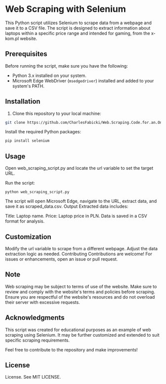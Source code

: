# Web Scraping with Selenium

This Python script utilizes Selenium to scrape data from a webpage and save it to a CSV file. The script is designed to extract information about laptops within a specific price range and intended for gaming, from the x-kom.pl website.

## Prerequisites

Before running the script, make sure you have the following:

- Python 3.x installed on your system.
- Microsoft Edge WebDriver (`msedgedriver`) installed and added to your system's PATH.

## Installation

1. Clone this repository to your local machine:

```bash
git clone https://github.com/CharlesFabicki/Web.Scraping.Code.for.an.Online.Shop.git
```
Install the required Python packages:
```bash
pip install selenium
```
## Usage

Open web_scraping_script.py and locate the url variable to set the target URL.

Run the script:
```
python web_scraping_script.py
```

The script will open Microsoft Edge, navigate to the URL, extract data, and save it as scraped_data.csv.
Output
Extracted data includes:

Title: Laptop name.
Price: Laptop price in PLN.
Data is saved in a CSV format for analysis.

## Customization
Modify the url variable to scrape from a different webpage.
Adjust the data extraction logic as needed.
Contributing
Contributions are welcome! For issues or enhancements, open an issue or pull request.

## Note
Web scraping may be subject to terms of use of the website. Make sure to review and comply with the website's terms and policies before scraping.
Ensure you are respectful of the website's resources and do not overload their server with excessive requests.

## Acknowledgments
This script was created for educational purposes as an example of web scraping using Selenium. It may be further customized and extended to suit specific scraping requirements.

Feel free to contribute to the repository and make improvements!

## License
License. See MIT LICENSE.





